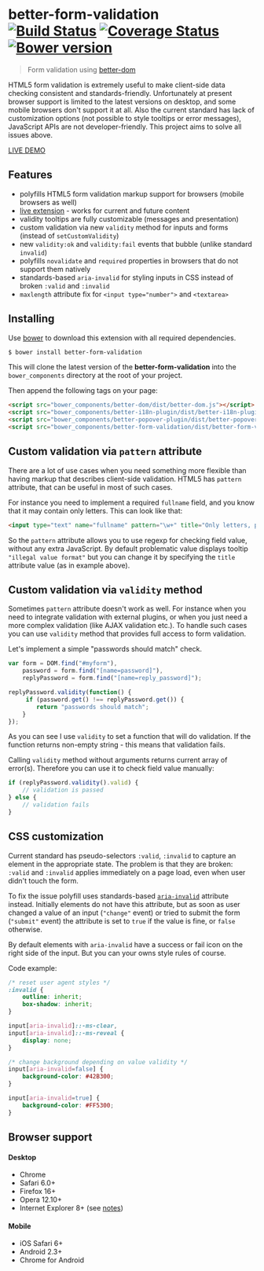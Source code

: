 # better-form-validation<br>[![Build Status][travis-image]][travis-url] [![Coverage Status][coveralls-image]][coveralls-url] [![Bower version][bower-image]][bower-url]
> Form validation using [better-dom](https://github.com/chemerisuk/better-dom)

HTML5 form validation is extremely useful to make client-side data checking consistent and standards-friendly. Unfortunately at present browser support is limited to the latest versions on desktop, and some mobile browsers don't support it at all. Also the current standard has lack of customization options (not possible to style tooltips or error messages), JavaScript APIs are not developer-friendly. This project aims to solve all issues above.

[LIVE DEMO](http://chemerisuk.github.io/better-form-validation/)

## Features
* polyfills HTML5 form validation markup support for browsers (mobile browsers as well)
* [live extension](https://github.com/chemerisuk/better-dom/wiki/Live-extensions) - works for current and future content
* validity tooltips are fully customizable (messages and presentation)
* custom validation via new `validity` method for inputs and forms (instead of `setCustomValidity`)
* new `validity:ok` and `validity:fail` events that bubble (unlike standard `invalid`)
* polyfills `novalidate` and `required` properties in browsers that do not support them natively
* standards-based `aria-invalid` for styling inputs in CSS instead of broken `:valid` and `:invalid`
* `maxlength` attribute fix for  `<input type="number">` and `<textarea>`

## Installing
Use [bower](http://bower.io/) to download this extension with all required dependencies.

```sh
$ bower install better-form-validation
```

This will clone the latest version of the __better-form-validation__ into the `bower_components` directory at the root of your project.

Then append the following tags on your page:

```html
<script src="bower_components/better-dom/dist/better-dom.js"></script>
<script src="bower_components/better-i18n-plugin/dist/better-i18n-plugin.js"></script>
<script src="bower_components/better-popover-plugin/dist/better-popover-plugin.js"></script>
<script src="bower_components/better-form-validation/dist/better-form-validation.js"></script>
```

## Custom validation via `pattern` attribute
There are a lot of use cases when you need something more flexible than having markup that describes client-side validation. HTML5 has `pattern` attribute, that can be useful in most of such cases.

For instance you need to implement a required `fullname` field, and you know that it may contain only letters. This can look like that:

```html
<input type="text" name="fullname" pattern="\w+" title="Only letters, please"/>
```

So the `pattern` attribute allows you to use regexp for checking field value, without any extra JavaScript. By default problematic value displays tooltip `"illegal value format"` but you can change it by specifying the `title` attribute value (as in example above).

## Custom validation via `validity` method
Sometimes `pattern` attribute doesn't work as well. For instance when you need to integrate validation with external plugins, or when you just need a more complex validation (like AJAX validation etc.). To handle such cases you can use `validity` method that provides full access to form validation.

Let's implement a simple "passwords should match" check.

```js
var form = DOM.find("#myform"),
    password = form.find("[name=password]"),
    replyPassword = form.find("[name=reply_password]");

replyPassword.validity(function() {
     if (password.get() !== replyPassword.get()) {
        return "passwords should match";
    }
});
```

As you can see I use `validity` to set a function that will do validation. If the function returns non-empty string - this means that validation fails.

Calling `validity` method without arguments returns current array of error(s). Therefore you can use it to check field value manually:

```js
if (replyPassword.validity().valid) {
    // validation is passed
} else {
    // validation fails
} 
```

## CSS customization
Current standard has pseudo-selectors `:valid`, `:invalid` to capture an element in the appropriate state. The problem is that they are broken: `:valid` and `:invalid` applies immediately on a page load, even when user didn't touch the form.

To fix the issue polyfill uses standards-based [`aria-invalid`](https://developer.mozilla.org/en-US/docs/Web/Accessibility/ARIA/ARIA_Techniques/Using_the_aria-invalid_attribute) attribute instead. Initially elements do not have this attribute, but as soon as user changed a value of an input (`"change"` event) or tried to submit the form (`"submit"` event) the attribute is set to `true` if the value is fine, or `false` otherwise.

By default elements with `aria-invalid` have a success or fail icon on the right side of the input. But you can your owns style rules of course.

Code example:
```css
/* reset user agent styles */
:invalid {
    outline: inherit;
    box-shadow: inherit;
}

input[aria-invalid]::-ms-clear,
input[aria-invalid]::-ms-reveal {
    display: none;
}

/* change background depending on value validity */
input[aria-invalid=false] {
    background-color: #42B300;
}

input[aria-invalid=true] {
    background-color: #FF5300;
}
```

## Browser support
#### Desktop
* Chrome
* Safari 6.0+
* Firefox 16+
* Opera 12.10+
* Internet Explorer 8+ (see [notes](https://github.com/chemerisuk/better-dom#notes-about-old-ies))

#### Mobile
* iOS Safari 6+
* Android 2.3+
* Chrome for Android

[travis-url]: http://travis-ci.org/chemerisuk/better-form-validation
[travis-image]: http://img.shields.io/travis/chemerisuk/better-form-validation/master.svg

[coveralls-url]: https://coveralls.io/r/chemerisuk/better-form-validation
[coveralls-image]: http://img.shields.io/coveralls/chemerisuk/better-form-validation/master.svg

[bower-url]: https://github.com/chemerisuk/better-form-validation
[bower-image]: http://img.shields.io/bower/v/better-form-validation.svg

